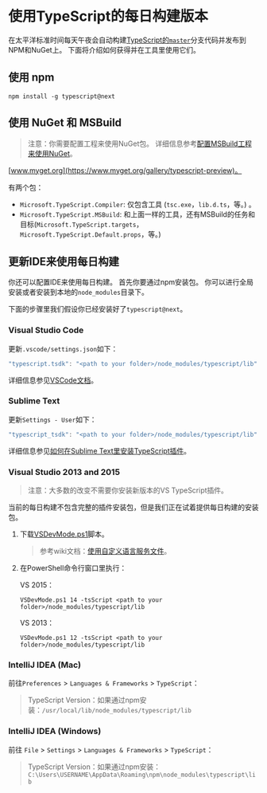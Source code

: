 # 使用TypeScript的每日构建版本

在太平洋标准时间每天午夜会自动构建[TypeScript的`master`](https://github.com/Microsoft/TypeScript/tree/master)分支代码并发布到NPM和NuGet上。 下面将介绍如何获得并在工具里使用它们。

## 使用 npm

```text
npm install -g typescript@next
```

## 使用 NuGet 和 MSBuild

> 注意：你需要配置工程来使用NuGet包。 详细信息参考[配置MSBuild工程来使用NuGet](https://github.com/Microsoft/TypeScript/wiki/Configuring-MSBuild-projects-to-use-NuGet)。

[www.myget.org](https://www.myget.org/gallery/typescript-preview)。

有两个包：

* `Microsoft.TypeScript.Compiler`: 仅包含工具 \(`tsc.exe`，`lib.d.ts`，等。\) 。
* `Microsoft.TypeScript.MSBuild`: 和上面一样的工具，还有MSBuild的任务和目标\(`Microsoft.TypeScript.targets`，`Microsoft.TypeScript.Default.props`，等。\)

## 更新IDE来使用每日构建

你还可以配置IDE来使用每日构建。 首先你要通过npm安装包。 你可以进行全局安装或者安装到本地的`node_modules`目录下。

下面的步骤里我们假设你已经安装好了`typescript@next`。

### Visual Studio Code

更新`.vscode/settings.json`如下：

```javascript
"typescript.tsdk": "<path to your folder>/node_modules/typescript/lib"
```

详细信息参见[VSCode文档](https://code.visualstudio.com/Docs/languages/typescript#_using-newer-typescript-versions)。

### Sublime Text

更新`Settings - User`如下：

```javascript
"typescript_tsdk": "<path to your folder>/node_modules/typescript/lib"
```

详细信息参见[如何在Sublime Text里安装TypeScript插件](https://github.com/Microsoft/TypeScript-Sublime-Plugin#installation)。

### Visual Studio 2013 and 2015

> 注意：大多数的改变不需要你安装新版本的VS TypeScript插件。

当前的每日构建不包含完整的插件安装包，但是我们正在试着提供每日构建的安装包。

1. 下载[VSDevMode.ps1](https://github.com/Microsoft/TypeScript/blob/master/scripts/VSDevMode.ps1)脚本。

   > 参考wiki文档：[使用自定义语言服务文件](https://github.com/Microsoft/TypeScript/wiki/Dev-Mode-in-Visual-Studio#using-a-custom-language-service-file)。

2. 在PowerShell命令行窗口里执行：

   VS 2015：

   ```text
   VSDevMode.ps1 14 -tsScript <path to your folder>/node_modules/typescript/lib
   ```

   VS 2013：

   ```text
   VSDevMode.ps1 12 -tsScript <path to your folder>/node_modules/typescript/lib
   ```

### IntelliJ IDEA \(Mac\)

前往`Preferences` &gt; `Languages & Frameworks` &gt; `TypeScript`：

> TypeScript Version：如果通过npm安装：`/usr/local/lib/node_modules/typescript/lib`

### IntelliJ IDEA \(Windows\)

前往 `File` &gt; `Settings` &gt; `Languages & Frameworks` &gt; `TypeScript`：

> TypeScript Version：如果通过npm安装： `C:\Users\USERNAME\AppData\Roaming\npm\node_modules\typescript\lib`

